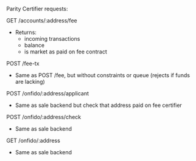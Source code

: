 Parity Certifier requests:

GET /accounts/:address/fee
  - Returns:
    - incoming transactions
    - balance
    - is market as paid on fee contract

POST /fee-tx
  - Same as POST /fee, but without constraints or queue (rejects if funds are lacking)

POST /onfido/:address/applicant

  - Same as sale backend but check that address paid on fee certifier

POST /onfido/:address/check

  - Same as sale backend

GET /onfido/:address

  - Same as sale backend
